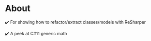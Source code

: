﻿# About

:heavy_check_mark: For showing how to refactor/extract classes/models with ReSharper

:heavy_check_mark: A peek at C#11 generic math


